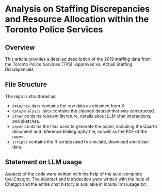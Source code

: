 # Analysis on Staffing Discrepancies and Resource Allocation within the Toronto Police Services

## Overview

This article provides a detailed description of the 2019 staffing data from the Toronto Police Services (TPS): Approved vs. Actual Staffing Discrepancies

## File Structure

The repo is structured as:

-   `data/raw_data` contains the raw data as obtained from X.
-   `data/analysis_data` contains the cleaned dataset that was constructed.
-   `other` contains relevant literature, details about LLM chat interactions, and sketches.
-   `paper` contains the files used to generate the paper, including the Quarto document and reference bibliography file, as well as the PDF of the paper. 
-   `scripts` contains the R scripts used to simulate, download and clean data.


## Statement on LLM usage

Aspects of the code were written with the help of the auto-complete tool,Chatgpt. The abstract and introduction were written with the help of Chatgpt and the entire chat history is available in inputs/llms/usage.txt.

